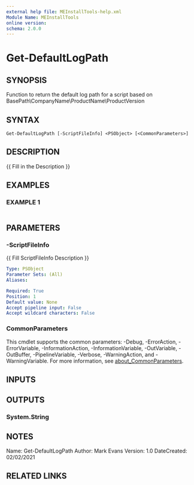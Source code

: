 ```yaml
---
external help file: MEInstallTools-help.xml
Module Name: MEInstallTools
online version:
schema: 2.0.0
---
```


# Get-DefaultLogPath

## SYNOPSIS
Function to return the default log path for a script based on
BasePath\CompanyName\ProductName\ProductVersion

## SYNTAX

```
Get-DefaultLogPath [-ScriptFileInfo] <PSObject> [<CommonParameters>]
```

## DESCRIPTION
{{ Fill in the Description }}

## EXAMPLES

### EXAMPLE 1
```

```

## PARAMETERS

### -ScriptFileInfo
{{ Fill ScriptFileInfo Description }}

```yaml
Type: PSObject
Parameter Sets: (All)
Aliases:

Required: True
Position: 1
Default value: None
Accept pipeline input: False
Accept wildcard characters: False
```

### CommonParameters
This cmdlet supports the common parameters: -Debug, -ErrorAction, -ErrorVariable, -InformationAction, -InformationVariable, -OutVariable, -OutBuffer, -PipelineVariable, -Verbose, -WarningAction, and -WarningVariable. For more information, see [about_CommonParameters](http://go.microsoft.com/fwlink/?LinkID=113216).

## INPUTS

## OUTPUTS

### System.String
## NOTES
Name: Get-DefaultLogPath
Author: Mark Evans
Version: 1.0
DateCreated: 02/02/2021

## RELATED LINKS
